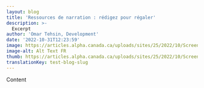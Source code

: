 ```yaml
---
layout: blog
title: 'Ressources de narration : rédigez pour régaler'
description: >-
  Excerpt
author: 'Omar Tehsin, Development'
date: '2022-10-31T12:23:59'
image: https://articles.alpha.canada.ca/uploads/sites/25/2022/10/Screen-Shot-2022-10-31-at-10.09.58-AM.png
image-alt: Alt Text FR
thumb: https://articles.alpha.canada.ca/uploads/sites/25/2022/10/Screen-Shot-2022-10-31-at-10.09.58-AM-1024x402.png
translationKey: test-blog-slug
---
```


<p>Content</p>

